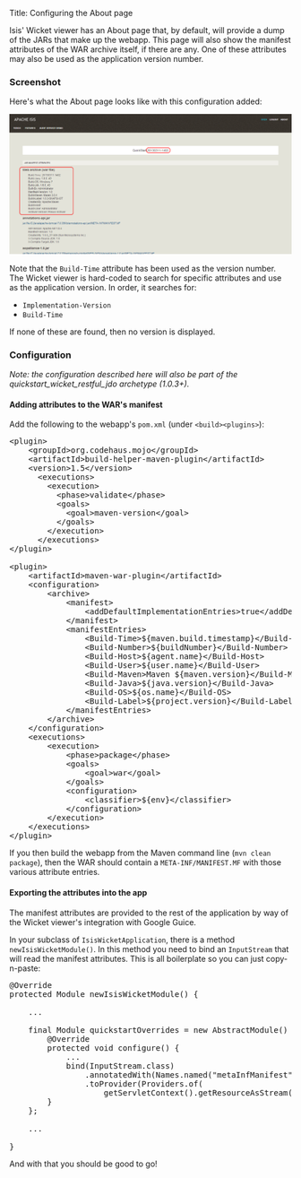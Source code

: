 Title: Configuring the About page

Isis' Wicket viewer has an About page that, by default, will provide a dump of the JARs that make up the webapp.  This page will also show the manifest attributes of the WAR archive itself, if there are any.  One of these attributes may also be used as the application version number.

### Screenshot

Here's what the About page looks like with this configuration added:

<img src="images/about-page.png" width="800"></img>

Note that the `Build-Time` attribute has been used as the version number.  The Wicket viewer is hard-coded to search for specific attributes and use as the application version.  In order, it searches for:

* `Implementation-Version`
* `Build-Time`

If none of these are found, then no version is displayed.

### Configuration

*Note: the configuration described here will also be part of the quickstart_wicket_restful_jdo archetype (1.0.3+).*

#### Adding attributes to the WAR's manifest 

Add the following to the webapp's `pom.xml` (under `<build><plugins>`):

<pre>
&lt;plugin&gt;
    &lt;groupId&gt;org.codehaus.mojo&lt;/groupId&gt;
    &lt;artifactId&gt;build-helper-maven-plugin&lt;/artifactId&gt;
    &lt;version&gt;1.5&lt;/version&gt;
      &lt;executions&gt;
        &lt;execution&gt;
          &lt;phase&gt;validate&lt;/phase&gt;
          &lt;goals&gt;
            &lt;goal&gt;maven-version&lt;/goal&gt;
          &lt;/goals&gt;
        &lt;/execution&gt;
      &lt;/executions&gt;
&lt;/plugin&gt;

&lt;plugin&gt;
    &lt;artifactId&gt;maven-war-plugin&lt;/artifactId&gt;
    &lt;configuration&gt;
        &lt;archive&gt;
            &lt;manifest&gt;
                &lt;addDefaultImplementationEntries&gt;true&lt;/addDefaultImplementationEntries&gt;
            &lt;/manifest&gt;
            &lt;manifestEntries&gt;
                &lt;Build-Time&gt;${maven.build.timestamp}&lt;/Build-Time&gt;
                &lt;Build-Number&gt;${buildNumber}&lt;/Build-Number&gt;
                &lt;Build-Host&gt;${agent.name}&lt;/Build-Host&gt;
                &lt;Build-User&gt;${user.name}&lt;/Build-User&gt;
                &lt;Build-Maven&gt;Maven ${maven.version}&lt;/Build-Maven&gt;
                &lt;Build-Java&gt;${java.version}&lt;/Build-Java&gt;
                &lt;Build-OS&gt;${os.name}&lt;/Build-OS&gt;
                &lt;Build-Label&gt;${project.version}&lt;/Build-Label&gt;
            &lt;/manifestEntries&gt;
        &lt;/archive&gt;
    &lt;/configuration&gt;
    &lt;executions&gt;
        &lt;execution&gt;
            &lt;phase&gt;package&lt;/phase&gt;
            &lt;goals&gt;
                &lt;goal&gt;war&lt;/goal&gt;
            &lt;/goals&gt;
            &lt;configuration&gt;
                &lt;classifier&gt;${env}&lt;/classifier&gt;
            &lt;/configuration&gt;
        &lt;/execution&gt;
    &lt;/executions&gt;
&lt;/plugin&gt;
</pre>

If you then build the webapp from the Maven command line (`mvn clean package`), then the WAR should contain a `META-INF/MANIFEST.MF` with those various attribute entries.

#### Exporting the attributes into the app

The manifest attributes are provided to the rest of the application by way of the Wicket viewer's integration with Google Guice.

In your subclass of `IsisWicketApplication`, there is a method `newIsisWicketModule()`.  In this method you need to bind an `InputStream` that will read the manifest attributes.  This is all boilerplate so you can just copy-n-paste:

<pre>
@Override
protected Module newIsisWicketModule() {

    ...

    final Module quickstartOverrides = new AbstractModule() {
        @Override
        protected void configure() {
            ...
            bind(InputStream.class)
                .annotatedWith(Names.named("metaInfManifest"))
                .toProvider(Providers.of(
                    getServletContext().getResourceAsStream("/META-INF/MANIFEST.MF")));
        }
    };

    ...

}
</pre>

And with that you should be good to go!
